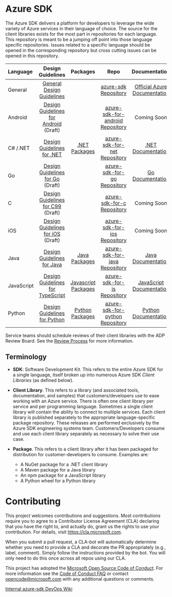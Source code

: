 # Azure SDK

The Azure SDK delivers a platform for developers to leverage the wide variety of Azure services in their language of choice. The source for the client libraries exists for the most part in repositories for each language. This repository is meant to be a jumping off point into those language specific repositories. Issues related to a specific language should be opened in the corresponding repository but cross cutting issues can be opened in this repository.

| Language    | Design Guidelines                           | Packages             | Repo                             | Documentation                    |
|:------------|:-------------------------------------------:|:--------------------:|:--------------------------------:|:--------------------------------:|
| General     |[General Design Guidelines]                  |                      |[azure-sdk Repository]            | [Official Azure Documentation]   |
| Android     |[Design Guidelines for Android] (Draft)      |                      |[azure-sdk-for-android Repository]| Coming Soon                      |
| C# /.NET    |[Design Guidelines for .NET]                 |[.NET Packages]       |[azure-sdk-for-net Repository]    | [.NET Documentation]             |
| Go          |[Design Guidelines for Go] (Draft)           |                      |[azure-sdk-for-go Repository]     | [Go Documentation]               |
| C           |[Design Guidelines for C99] (Draft)          |                      |[azure-sdk-for-c Repository]      | Coming Soon                      |
| iOS         |[Design Guidelines for iOS] (Draft)          |                      |[azure-sdk-for-ios Repository]    | Coming Soon                      |
| Java        |[Design Guidelines for Java]                 |[Java Packages]       |[azure-sdk-for-java Repository]   | [Java Documentation]             |
| JavaScript  |[Design Guidelines for TypeScript]           |[Javascript Packages] |[azure-sdk-for-js Repository]     | [JavaScript Documentation]       |
| Python      |[Design Guidelines for Python]               |[Python Packages]     |[azure-sdk-for-python Repository] | [Python Documentation]           |

Service teams should schedule reviews of their client libraries with the ADP Review Board.  See the [Review Process][revproc] for more information.

## Terminology

- **SDK**: Software Development Kit. This refers to the entire Azure SDK for a single language, itself broken up into numerous Azure SDK _Client Libraries_ (as defined below).

- **Client Library**. This refers to a library (and associated tools, documentation, and samples) that customers/developers use to ease working with an Azure service. There is often one client library per service and per programming language. Sometimes a single client library will contain the ability to connect to multiple services. Each client library is published separately to the appropriate language-specific package repository.  These releases are performed exclusively by the Azure SDK engineering systems team. Customers/Developers consume and use each client library separately as necessary to solve their use case.

- **Package**. This refers to a client library after it has been packaged for distribution for customer-developers to consume. Examples are:
   - A NuGet package for a .NET client library
   - A Maven package for a Java library
   - An npm package for a JavaScript library
   - A Python wheel for a Python library

# Contributing

This project welcomes contributions and suggestions.  Most contributions require you to agree to a
Contributor License Agreement (CLA) declaring that you have the right to, and actually do, grant us
the rights to use your contribution. For details, visit https://cla.microsoft.com.

When you submit a pull request, a CLA-bot will automatically determine whether you need to provide
a CLA and decorate the PR appropriately (e.g., label, comment). Simply follow the instructions
provided by the bot. You will only need to do this once across all repos using our CLA.

This project has adopted the [Microsoft Open Source Code of Conduct](https://opensource.microsoft.com/codeofconduct/).
For more information see the [Code of Conduct FAQ](https://opensource.microsoft.com/codeofconduct/faq/) or
contact [opencode@microsoft.com](mailto:opencode@microsoft.com) with any additional questions or comments.

[Internal azure-sdk DevOps Wiki](https://aka.ms/azure-sdk-devops-wiki)

[General Design Guidelines]: https://azure.github.io/azure-sdk/general_introduction.html
[Design Guidelines for Android]: https://azure.github.io/azure-sdk/android_introduction.html
[Design Guidelines for .NET]: https://azure.github.io/azure-sdk/dotnet_introduction.html
[Design Guidelines for Go]: https://azure.github.io/azure-sdk/golang_introduction.html
[Design Guidelines for C99]: https://azure.github.io/azure-sdk/clang_introduction.html
[Design Guidelines for iOS]: https://azure.github.io/azure-sdk/ios_introduction.html
[Design Guidelines for Java]: https://azure.github.io/azure-sdk/java_introduction.html
[Design Guidelines for TypeScript]: https://azure.github.io/azure-sdk/typescript_introduction.html
[Design Guidelines for Python]: https://azure.github.io/azure-sdk/python_introduction.html
[revproc]: https://azure.github.io/azure-sdk/policies_reviewprocess.html

[azure-sdk Repository]: https://github.com/Azure/azure-sdk
[azure-sdk-for-android Repository]: https://github.com/Azure/azure-sdk-for-android
[azure-sdk-for-net Repository]: https://github.com/Azure/azure-sdk-for-net
[azure-sdk-for-go Repository]: https://github.com/Azure/azure-sdk-for-go
[azure-sdk-for-c Repository]: https://github.com/Azure/azure-sdk-for-c
[azure-sdk-for-ios Repository]: https://github.com/Azure/azure-sdk-for-ios
[azure-sdk-for-java Repository]: https://github.com/Azure/azure-sdk-for-java
[azure-sdk-for-js Repository]: https://github.com/Azure/azure-sdk-for-js
[azure-sdk-for-python Repository]: https://github.com/Azure/azure-sdk-for-python

[Official Azure Documentation]: http://aka.ms/azure-sdk-docs
[.NET Documentation]: http://aka.ms/net-docs
[Go Documentation]: http://aka.ms/go-docs
[Java Documentation]: http://aka.ms/java-docs
[JavaScript Documentation]: http://aka.ms/js-docs
[Python Documentation]: https://aka.ms/python-docs

[.NET Packages]: https://azure.github.io/azure-sdk/releases/latest/dotnet.html
[Java Packages]: https://azure.github.io/azure-sdk/releases/latest/java.html
[Javascript Packages]: https://azure.github.io/azure-sdk/releases/latest/js.html
[Python Packages]: https://azure.github.io/azure-sdk/releases/latest/python.html
